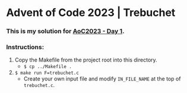 # Advent of Code 2023 | Trebuchet
### This is my solution for [AoC2023 - Day 1](https://adventofcode.com/2023/day/1).

### Instructions:
1. Copy the Makefile from the project root into this directory.
	- `$ cp ../Makefile .`
2. `$ make run F=trebuchet.c`
	- Create your own input file and modify `IN_FILE_NAME` at the top of `trebuchet.c`.
